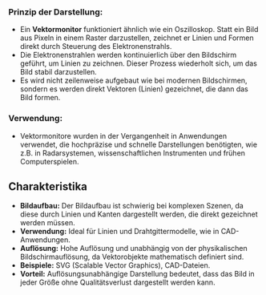 ### Prinzip der Darstellung:
- Ein **Vektormonitor** funktioniert ähnlich wie ein Oszilloskop. Statt ein Bild aus Pixeln in einem Raster darzustellen, zeichnet er Linien und Formen direkt durch Steuerung des Elektronenstrahls.
- Die Elektronenstrahlen werden kontinuierlich über den Bildschirm geführt, um Linien zu zeichnen. Dieser Prozess wiederholt sich, um das Bild stabil darzustellen.
- Es wird nicht zeilenweise aufgebaut wie bei modernen Bildschirmen, sondern es werden direkt Vektoren (Linien) gezeichnet, die dann das Bild formen.
### Verwendung:
- Vektormonitore wurden in der Vergangenheit in Anwendungen verwendet, die hochpräzise und schnelle Darstellungen benötigten, wie z.B. in Radarsystemen, wissenschaftlichen Instrumenten und frühen Computerspielen.
## Charakteristika
- **Bildaufbau:** Der Bildaufbau ist schwierig bei komplexen Szenen, da diese durch Linien und Kanten dargestellt werden, die direkt gezeichnet werden müssen.
- **Verwendung:** Ideal für Linien und Drahtgittermodelle, wie in CAD-Anwendungen.
- **Auflösung:** Hohe Auflösung und unabhängig von der physikalischen Bildschirmauflösung, da Vektorobjekte mathematisch definiert sind.
- **Beispiele:** SVG (Scalable Vector Graphics), CAD-Dateien.
- **Vorteil:** Auflösungsunabhängige Darstellung bedeutet, dass das Bild in jeder Größe ohne Qualitätsverlust dargestellt werden kann.